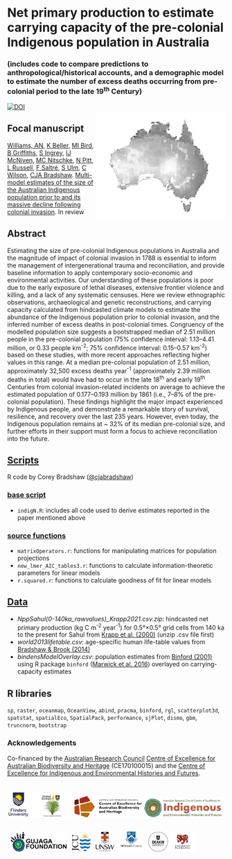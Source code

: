 # Net primary production to estimate carrying capacity of the pre-colonial Indigenous population in Australia
### (includes code to compare predictions to anthropological/historical accounts, and a demographic model to estimate the number of excess deaths occurring from pre-colonial period to the late 19<sup>th</sup> Century)
<img align="right" src="www/ausdensmap.jpg" width="300" style="margin-top: 20px">
<a href="https://zenodo.org/doi/10.5281/zenodo.13451032"><img src="https://zenodo.org/badge/DOI/10.5281/zenodo.13451032.svg" alt="DOI"></a>

## Focal manuscript
<a href="https://au.linkedin.com/in/alan-williams-7973a958">Williams, AN</a>, <a href="https://www.facebook.com/profile.php?id=100076324899510">K Beller</a>, <a href="https://portfolio.jcu.edu.au/researchers/michael.bird">MI Bird</a>, <a href="https://experts.deakin.edu.au/42085-billy-griffiths">B Griffiths</a>, <a href="https://www.unsw.edu.au/staff/shane-ingrey">S Ingrey</a>, <a href="https://research.monash.edu/en/persons/ian-mcniven">IJ McNiven</a>, <a href="https://www.flinders.edu.au/people/cody.nitschke">MC Nitschke</a>, <a href="https://au.linkedin.com/in/nick-pitt-772440ba">N Pitt</a>, <a href="https://research.monash.edu/en/persons/lynette-russell-am">L Russell</a>, <a href="https://www.flinders.edu.au/people/frederik.saltre">F Saltré</a>, <a href="https://portfolio.jcu.edu.au/researchers/sean.ulm/">S Ulm</a>, <a href="https://discover.utas.edu.au/Christopher.Wilson">C Wilson</a>, <a href="https://www.flinders.edu.au/people/corey.bradshaw">CJA Bradshaw</a>. <a href="">Multi-model estimates of the size of the Australian Indigenous population prior to and its massive decline following colonial invasion</a>. In review

## Abstract
Estimating the size of pre-colonial Indigenous populations in Australia and the magnitude of impact of colonial invasion in 1788 is essential to inform the management of intergenerational trauma and reconciliation, and provide baseline information to apply contemporary socio-economic and environmental activities. Our understanding of these populations is poor due to the early exposure of lethal diseases, extensive frontier violence and killing, and a lack of any systematic censuses. Here we review ethnographic observations, archaeological and genetic reconstructions, and carrying capacity calculated from hindcasted climate models to estimate the abundance of the Indigenous population prior to colonial invasion, and the inferred number of excess deaths in post-colonial times. Congruency of the modelled population size suggests a bootstrapped median of 2.51 million people in the pre-colonial population (75% confidence interval: 1.13–4.41 million, or 0.33 people km<sup>-2</sup>; 75% confidence interval: 0.15–0.57 km<sup>-2</sup>) based on these studies, with more recent approaches reflecting higher values in this range. At a median pre-colonial population of 2.51 million, approximately 32,500 excess deaths year<sup>-1</sup> (approximately 2.39 million deaths in total) would have had to occur in the late 18<sup>th</sup> and early 19<sup>th</sup> Centuries from colonial invasion-related incidents on average to achieve the estimated population of 0.177–0.193 million by 1861 (i.e., 7–8% of the pre-colonial population). These findings highlight the major impact experienced by Indigenous people, and demonstrate a remarkable story of survival, resilience, and recovery over the last 235 years. However, even today, the Indigenous population remains at ~ 32% of its median pre-colonial size, and further efforts in their support must form a focus to achieve reconciliation into the future.

## <a href="https://github.com/cjabradshaw/AusIndigN/tree/main/scripts">Scripts</a>
R code by Corey Bradshaw (<a href="http://github.com/cjabradshaw">@cjabradshaw</a>)

### <a href="https://github.com/cjabradshaw/AusIndigN/tree/main/scripts">base script</a>
- <code>indigN.R</code>: includes all code used to derive estimates reported in the paper mentioned above

### <a href="https://github.com/cjabradshaw/AusIndigN/tree/main/scripts/source">source functions</a>
- <code>matrixOperators.r</code>: functions for manipulating matrices for population projections
- <code>new_lmer_AIC_tables3.r</code>: functions to calculate information-theoretic parameters for linear models
- <code>r.squared.r</code>: functions to calculate goodness of fit for linear models

## <a href="https://github.com/cjabradshaw/AusIndigN/tree/main/data">Data</a>
- <em>NppSahul(0-140ka_rawvalues)_Krapp2021.csv.zip</em>: hindcasted net primary production (kg C m<sup>-2</sup> year<sup>-1</sup>) for 0.5°×0.5° grid cells from 140 ka to the present for Sahul from <a href="http://doi.org/10.1038/s41597-021-01009-3">Krapp et al. (2000)</a> (unzip .csv file first)
- <em>world2013lifetable.csv</em>: age-specific human life-table values from <a href="http://doi.org/10.1073/pnas.1410465111">Bradshaw & Brook (2014)</a>
- <em>bindensModelOverlay.csv</em>: population estimates from <a href="https://www.ucpress.edu/books/constructing-frames-of-reference/paper">Binford (2001)</a> using R package <code>binford</code> (<a href="http://CRAN.R-project.org/package=binford">Marwick et al. 2016</a>) overlayed on carrying-capacity estimates

## R libraries
<code>sp</code>, <code>raster</code>, <code>oceanmap</code>, <code>OceanView</code>, <code>abind</code>, <code>pracma</code>, <code>binford</code>, <code>rgl</code>, <code>scatterplot3d</code>, <code>spatstat</code>, <code>spatialEco</code>, <code>SpatialPack</code>, <code>performance</code>, <code>sjPlot</code>, <code>dismo</code>, <code>gbm</code>, <code>truncnorm</code>, <code>bootstrap</code>

### Acknowledgements
Co-financed by the <a href="https://www.arc.gov.au">Australian Research Council</a> <a href="https://EpicAustralia.org.au">Centre of Excellence for Australian Biodiversity and Heritage</a> (CE170100015) and the <a href="http://ciehf.au">Centre of Excellence for Indigenous and Environmental Histories and Futures</a>.
<br>
<p><a href="https://www.flinders.edu.au"><img align="bottom-left" src="www/Flinders_University_Logo_Stacked_RGB_Master.jpg" alt="Flinders University" height="60" style="margin-top: 20px"></a> <a href="https://globalecologyflinders.com"><img align="bottom-left" src="www/GEL Logo Kaurna New Transp.png" alt="GEL logo" height="55" style="margin-top: 20px"></a> <a href="https://epicaustralia.org.au"><img align="bottom-left" src="www/CabahFCL.cropped.jpg" alt="CABAH" height="50" style="margin-top: 20px"></a> <a href="https://www.jcu.edu.au/"><img align="bottom-left" src="www/CIEHF_Logo_Email_Version Transparent.png" alt="CIEHF" height="45" style="margin-top: 20px"></a> &nbsp; <a href="https://www.facebook.com/profile.php?id=100076324899510"><img align="bottom-left" src="www/GujagaFoundation.png" alt="Gujaga Foundation" height="45" style="margin-top: 20px"></a> &nbsp; <a href="https://www.jcu.edu.au/"><img align="bottom-left" src="www/JCULogo.webp" alt="James Cook University" height="45" style="margin-top: 20px"></a> &nbsp; <a href="https://www.unsw.edu.au/"><img align="bottom-left" src="www/UNSWLogo.png" alt="UNSW" height="45" style="margin-top: 20px"></a> &nbsp; <a href="https://www.monash.edu/"><img align="bottom-left" src="www/MonashLogo.webp" alt="Monash University" height="55" style="margin-top: 20px"></a> &nbsp; <a href="https://www.deakin.edu/"><img align="bottom-left" src="www/DeakinULogo.svg" alt="Deakin University" height="45" style="margin-top: 20px"></a> <a href="https://www.utas.edu/"><img align="bottom-left" src="www/UTASLogo.webp" alt="University of Tasmania" height="45" style="margin-top: 20px"></a></p>
